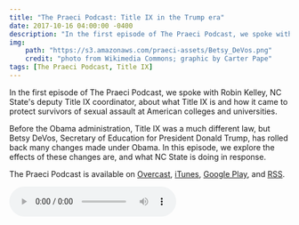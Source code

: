 ```yaml
---
title: "The Praeci Podcast: Title IX in the Trump era"
date: 2017-10-16 04:00:00 -0400
description: "In the first episode of The Praeci Podcast, we spoke with Robin Kelley, NC State's deputy Title IX coordinator, about what Title IX is and how it came to protect survivors of sexual assault at American colleges and universities."
img:
    path: "https://s3.amazonaws.com/praeci-assets/Betsy_DeVos.png"
    credit: "photo from Wikimedia Commons; graphic by Carter Pape"
tags: [The Praeci Podcast, Title IX]
---
```

In the first episode of The Praeci Podcast, we spoke with Robin Kelley, NC State's deputy Title IX coordinator, about what Title IX is and how it came to protect survivors of sexual assault at American colleges and universities.

Before the Obama administration, Title IX was a much different law, but Betsy DeVos, Secretary of Education for President Donald Trump, has rolled back many changes made under Obama. In this episode, we explore the effects of these changes are, and what NC State is doing in response.

The Praeci Podcast is available on [Overcast][Overcast], [iTunes][iTunes], [Google Play][Google Play], and [RSS][RSS].

<audio controls>
    <source src="http://s3.amazonaws.com/praeci-podcast/001%2C+Title+IX.mp3" type="audio/mp3">
    Your browser does not support the audio element.
</audio>

[Overcast]: https://overcast.fm/itunes1294565233/the-praeci-podcast
[iTunes]: https://itunes.apple.com/us/podcast/the-praeci-podcast/id1294565233?mt=2
[Google Play]: https://playmusic.app.goo.gl/?ibi=com.google.PlayMusic&isi=691797987&ius=googleplaymusic&link=https://play.google.com/music/m/Ikbqf27l5tzkc3w6cqjre5gphey?t%3DThe_Praeci_Podcast%26pcampaignid%3DMKT-na-all-co-pr-mu-pod-16
[RSS]: http://praeci.com/podcast.xml